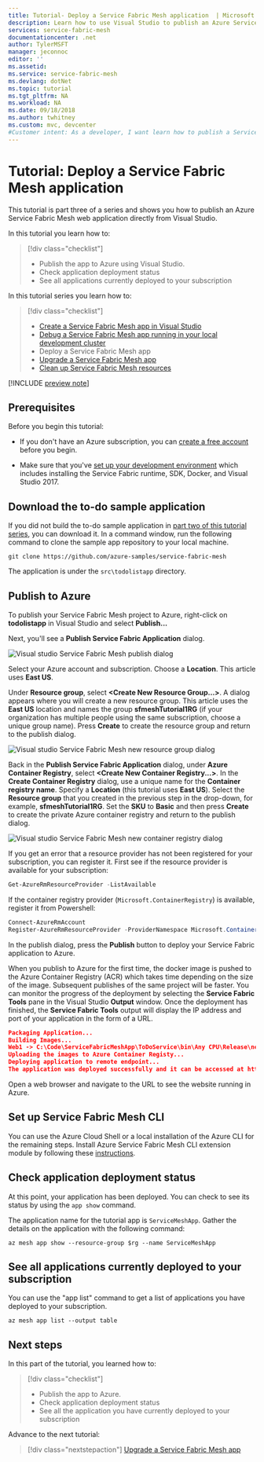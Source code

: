 ```yaml
---
title: Tutorial- Deploy a Service Fabric Mesh application  | Microsoft Docs
description: Learn how to use Visual Studio to publish an Azure Service Fabric Mesh application consisting of an ASP.NET Core website that communicates with a back-end web service.
services: service-fabric-mesh
documentationcenter: .net
author: TylerMSFT
manager: jeconnoc
editor: ''
ms.assetid:  
ms.service: service-fabric-mesh
ms.devlang: dotNet
ms.topic: tutorial
ms.tgt_pltfrm: NA
ms.workload: NA
ms.date: 09/18/2018
ms.author: twhitney
ms.custom: mvc, devcenter 
#Customer intent: As a developer, I want learn how to publish a Service Fabric Mesh app to Azure.
---
```


# Tutorial: Deploy a Service Fabric Mesh application

This tutorial is part three of a series and shows you how to publish an Azure Service Fabric Mesh web application directly from Visual Studio.

In this tutorial you learn how to:
> [!div class="checklist"]
> * Publish the app to Azure using Visual Studio.
> * Check application deployment status
> * See all applications currently deployed to your subscription

In this tutorial series you learn how to:
> [!div class="checklist"]
> * [Create a Service Fabric Mesh app in Visual Studio](service-fabric-mesh-tutorial-create-dotnetcore.md)
> * [Debug a Service Fabric Mesh app running in your local development cluster](service-fabric-mesh-tutorial-debug-service-fabric-mesh-app.md)
> * Deploy a Service Fabric Mesh app
> * [Upgrade a Service Fabric Mesh app](service-fabric-mesh-tutorial-upgrade.md)
> * [Clean up Service Fabric Mesh resources](service-fabric-mesh-tutorial-cleanup-resources.md)

[!INCLUDE [preview note](./includes/include-preview-note.md)]

## Prerequisites

Before you begin this tutorial:

* If you don't have an Azure subscription, you can [create a free account](https://azure.microsoft.com/free/?WT.mc_id=A261C142F) before you begin.

* Make sure that you've [set up your development environment](service-fabric-mesh-howto-setup-developer-environment-sdk.md) which includes installing the Service Fabric runtime, SDK, Docker, and Visual Studio 2017.

## Download the to-do sample application

If you did not build the to-do sample application in [part two of this tutorial series](service-fabric-mesh-tutorial-debug-service-fabric-mesh-app.md), you can download it. In a command window, run the following command to clone the sample app repository to your local machine.

```
git clone https://github.com/azure-samples/service-fabric-mesh
```

The application is under the `src\todolistapp` directory.

## Publish to Azure

To publish your Service Fabric Mesh project to Azure, right-click on **todolistapp** in Visual Studio and select **Publish...**

Next, you'll see a **Publish Service Fabric Application** dialog.

![Visual studio Service Fabric Mesh publish dialog](./media/service-fabric-mesh-tutorial-deploy-dotnetcore/visual-studio-publish-dialog.png)

Select your Azure account and subscription. Choose a **Location**. This article uses **East US**.

Under **Resource group**, select **\<Create New Resource Group...>**. A dialog appears where you will create a new resource group. This article uses the **East US** location and names the group **sfmeshTutorial1RG** (if your organization has multiple people using the same subscription, choose a unique group name).  Press **Create** to create the resource group and return to the publish dialog.

![Visual studio Service Fabric Mesh new resource group dialog](./media/service-fabric-mesh-tutorial-deploy-dotnetcore/visual-studio-publish-new-resource-group-dialog.png)

Back in the **Publish Service Fabric Application** dialog, under **Azure Container Registry**, select **\<Create New Container Registry...>**. In the **Create Container Registry** dialog, use a unique name for the **Container registry name**. Specify a **Location** (this tutorial uses **East US**). Select the **Resource group** that you created in the previous step in the drop-down, for example, **sfmeshTutorial1RG**. Set the **SKU** to **Basic** and then press **Create** to create the private Azure container registry and return to the publish dialog.

![Visual studio Service Fabric Mesh new container registry dialog](./media/service-fabric-mesh-tutorial-deploy-dotnetcore/visual-studio-publish-new-container-registry-dialog.png)

If you get an error that a resource provider has not been registered for your subscription, you can register it. First see if the resource provider is available for your subscription:

```Powershell
Get-AzureRmResourceProvider -ListAvailable
```

If the container registry provider (`Microsoft.ContainerRegistry`) is available, register it from Powershell:

```Powershell
Connect-AzureRmAccount
Register-AzureRmResourceProvider -ProviderNamespace Microsoft.ContainerRegistry
```

In the publish dialog, press the **Publish** button to deploy your Service Fabric application to Azure.

When you publish to Azure for the first time, the docker image is pushed to the Azure Container Registry (ACR) which takes time depending on the size of the image. Subsequent publishes of the same project will be faster. You can monitor the progress of the deployment by selecting the **Service Fabric Tools** pane in the Visual Studio **Output** window. Once the deployment has finished, the **Service Fabric Tools** output will display the IP address and port of your application in the form of a URL.

```json
Packaging Application...
Building Images...
Web1 -> C:\Code\ServiceFabricMeshApp\ToDoService\bin\Any CPU\Release\netcoreapp2.0\ToDoService.dll
Uploading the images to Azure Container Registy...
Deploying application to remote endpoint...
The application was deployed successfully and it can be accessed at http://10.000.38.000:20000.
```

Open a web browser and navigate to the URL to see the website running in Azure.

## Set up Service Fabric Mesh CLI 
You can use the Azure Cloud Shell or a local installation of the Azure CLI for the remaining steps. Install Azure Service Fabric Mesh CLI extension module by following these [instructions](service-fabric-mesh-howto-setup-cli.md).

## Check application deployment status

At this point, your application has been deployed. You can check to see its status by using the `app show` command. 

The application name for the tutorial app is `ServiceMeshApp`. Gather the details on the application with the following command:

```azurecli-interactive
az mesh app show --resource-group $rg --name ServiceMeshApp
```

## See all applications currently deployed to your subscription

You can use the "app list" command to get a list of applications you have deployed to your subscription.

```azurecli-interactive
az mesh app list --output table
```

## Next steps

In this part of the tutorial, you learned how to:
> [!div class="checklist"]
> * Publish the app to Azure.
> * Check application deployment status
> * See all the application you have currently deployed to your subscription

Advance to the next tutorial:
> [!div class="nextstepaction"]
> [Upgrade a Service Fabric Mesh app](service-fabric-mesh-tutorial-upgrade.md)

[azure-cli-install]: https://docs.microsoft.com/cli/azure/install-azure-cli?view=azure-cli-latest

